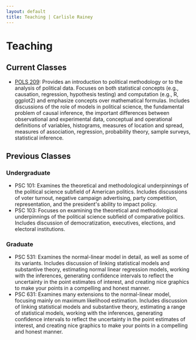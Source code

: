 ```yaml
---
layout: default
title: Teaching | Carlisle Rainey
---
```


# Teaching

## Current Classes

- [POLS 209](teaching/pols-209): Provides an introduction to political methodology or to the analysis of political data. Focuses on both statistical concepts (e.g., causation, regression, hypothesis testing) and computation (e.g., R, ggplot2) and emphasize concepts over mathematical formulas. Includes discussions of the role of models in political science, the fundamental problem of causal inference, the important differences between observational and experimental data, conceptual and operational definitions of variables, histograms, measures of location and spread, measures of association, regression, probability theory, sample surveys, statistical inference.

## Previous Classes

### Undergraduate

- PSC 101: Examines the theoretical and methodological underpinnings of the political science subfield of American politics. Includes discussions of voter turnout, negative campaign advertising, party competition, representation, and the president's ability to impact policy.
- PSC 103: Focuses on examining the theoretical and methodological underpinnings of the political science subfield of comparative politics. Includes discussion of democratization, executives, elections, and electoral institutions.

### Graduate

- PSC 531: Examines the normal-linear model in detail, as well as some of its variants. Includes discussion of linking statistical models and substantive theory, estimating normal linear regression models, working with the inferences, generating confidence intervals to reflect the uncertainty in the point estimates of interest, and creating nice graphics to make your points in a compelling and honest manner.
- PSC 631: Examines many extensions to the normal-linear model, focusing mainly on maximum likelihood estimation. Includes discussion of linking statistical models and substantive theory, estimating a range of statistical models, working with the inferences, generating confidence intervals to reflect the uncertainty in the point estimates of interest, and creating nice graphics to make your points in a compelling and honest manner.
